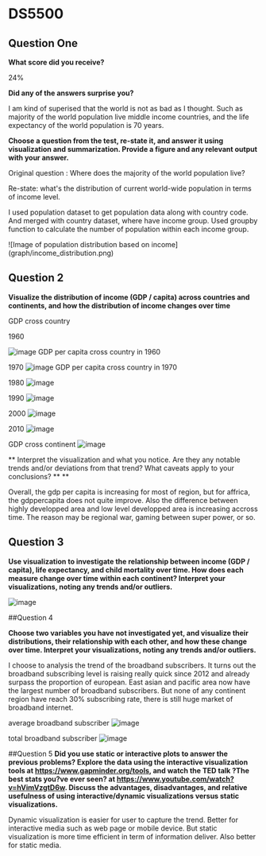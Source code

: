 # DS5500

## Question One

**What score did you receive?**

24%

**Did any of the answers surprise you?**

I am kind of superised that the world is not as bad as I thought. Such as majority of the world population live middle income countries, and the life expectancy of the world population is 70 years. 

**Choose a question from the test, re-state it, and answer it using visualization and summarization. Provide a figure and any relevant output with your answer.**

Original question : Where does the majority of the world population live?

Re-state: what's the distribution of current world-wide population in terms of income level.

I used population dataset to get population data along with country code. And merged with country dataset, where have income group. Used groupby function to calculate the number of population within each income group.

![Image of population distribution based on income]
(graph/income_distribution.png)

## Question 2

**Visualize the distribution of income (GDP / capita) across countries and continents, and how the distribution
of income changes over time**

GDP cross country

1960

 ![image](https://github.com/tonytontian/DS5500/blob/master/graph/1960gdppercap.png)
GDP per capita cross country in 1960

1970
![image](graph/1960gdppercap.png)
GDP per capita cross country in 1970

1980
![image](graph/1980gdppercap.png)


1990
![image](graph/1990gdppercap.png)


2000
![image](graph/2000gdppercap.png)

2010
![image](graph/2010gdppercap.png)


GDP cross continent
![image](graph/gdp_per_cap_continent.png)



** Interpret the visualization and what you notice. Are they any notable trends and/or deviations from that
trend?  What caveats apply to your conclusions? ** **

Overall, the gdp per capita is increasing for most of region, but for affrica, the gdppercapita does not quite improve. Also the difference between highly developped area and low level developped area is increasing accross time. The reason may be regional war, gaming between super power, or so.

## Question 3
**Use visualization to investigate the relationship between income (GDP / capita), life expectancy, and child
mortality over time. How does each measure change over time within each continent?
Interpret your visualizations, noting any trends and/or outliers.**

![image](graph/gdp_child_life.gif)

##Question 4


**Choose two variables you have not investigated yet, and visualize their distributions, their relationship with
each other, and how these change over time.
Interpret your visualizations, noting any trends and/or outliers.**

I choose to analysis the trend of the broadband subscribers. It turns out the broadband subscribing level is raising really quick since 2012 and already surpass the proportion of european. East asian and pacific area now have the largest number of broadband subscribers. But none of any continent region have reach 30% subscribing rate, there is still huge market of broadband internet.


average broadband subscriber
![image](graph/avg_broadband_subscriber.png)

total broadband subscriber
![image](graph/total_broadband_subscriber.png)


##Question 5
**Did you use static or interactive plots to answer the previous problems?
Explore the data using the interactive visualization tools at https://www.gapminder.org/tools, and watch
the TED talk ?The best stats you?ve ever seen? at https://www.youtube.com/watch?v=hVimVzgtD6w.
Discuss the advantages, disadvantages, and relative usefulness of using interactive/dynamic visualizations
versus static visualizations.**

Dynamic visualization is easier for user to capture the trend. Better for interactive media such as web page or mobile device.
But static visualization is more time efficient in term of information deliver. Also better for static media.



